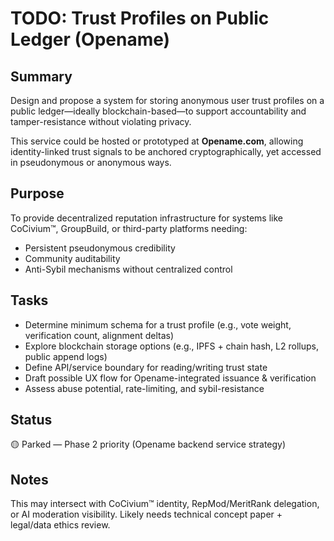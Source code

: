 <!-- Filename: TODO_Trust_Profiles_Public_Ledger.md -->
<!-- Location: /admin/ -->
<!-- Created: 2025-07-25 01:12 UTC -->

# TODO: Trust Profiles on Public Ledger (Opename)

## Summary
Design and propose a system for storing anonymous user trust profiles on a public ledger—ideally blockchain-based—to support accountability and tamper-resistance without violating privacy.

This service could be hosted or prototyped at **Opename.com**, allowing identity-linked trust signals to be anchored cryptographically, yet accessed in pseudonymous or anonymous ways.

## Purpose
To provide decentralized reputation infrastructure for systems like CoCivium™, GroupBuild, or third-party platforms needing:
- Persistent pseudonymous credibility
- Community auditability
- Anti-Sybil mechanisms without centralized control

## Tasks
- Determine minimum schema for a trust profile (e.g., vote weight, verification count, alignment deltas)
- Explore blockchain storage options (e.g., IPFS + chain hash, L2 rollups, public append logs)
- Define API/service boundary for reading/writing trust state
- Draft possible UX flow for Opename-integrated issuance & verification
- Assess abuse potential, rate-limiting, and sybil-resistance

## Status
🟡 Parked — Phase 2 priority (Opename backend service strategy)

## Notes
This may intersect with CoCivium™ identity, RepMod/MeritRank delegation, or AI moderation visibility. Likely needs technical concept paper + legal/data ethics review.

